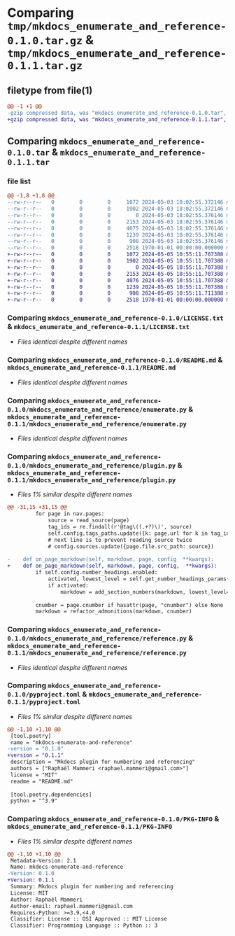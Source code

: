 # Comparing `tmp/mkdocs_enumerate_and_reference-0.1.0.tar.gz` & `tmp/mkdocs_enumerate_and_reference-0.1.1.tar.gz`

## filetype from file(1)

```diff
@@ -1 +1 @@
-gzip compressed data, was "mkdocs_enumerate_and_reference-0.1.0.tar", max compression
+gzip compressed data, was "mkdocs_enumerate_and_reference-0.1.1.tar", max compression
```

## Comparing `mkdocs_enumerate_and_reference-0.1.0.tar` & `mkdocs_enumerate_and_reference-0.1.1.tar`

### file list

```diff
@@ -1,8 +1,8 @@
--rw-r--r--   0        0        0     1072 2024-05-03 18:02:55.372146 mkdocs_enumerate_and_reference-0.1.0/LICENSE.txt
--rw-r--r--   0        0        0     1902 2024-05-03 18:02:55.372146 mkdocs_enumerate_and_reference-0.1.0/README.md
--rw-r--r--   0        0        0        0 2024-05-03 18:02:55.376146 mkdocs_enumerate_and_reference-0.1.0/mkdocs_enumerate_and_reference/__init__.py
--rw-r--r--   0        0        0     2153 2024-05-03 18:02:55.376146 mkdocs_enumerate_and_reference-0.1.0/mkdocs_enumerate_and_reference/enumerate.py
--rw-r--r--   0        0        0     4075 2024-05-03 18:02:55.376146 mkdocs_enumerate_and_reference-0.1.0/mkdocs_enumerate_and_reference/plugin.py
--rw-r--r--   0        0        0     1239 2024-05-03 18:02:55.376146 mkdocs_enumerate_and_reference-0.1.0/mkdocs_enumerate_and_reference/reference.py
--rw-r--r--   0        0        0      908 2024-05-03 18:02:55.376146 mkdocs_enumerate_and_reference-0.1.0/pyproject.toml
--rw-r--r--   0        0        0     2518 1970-01-01 00:00:00.000000 mkdocs_enumerate_and_reference-0.1.0/PKG-INFO
+-rw-r--r--   0        0        0     1072 2024-05-05 10:55:11.707388 mkdocs_enumerate_and_reference-0.1.1/LICENSE.txt
+-rw-r--r--   0        0        0     1902 2024-05-05 10:55:11.707388 mkdocs_enumerate_and_reference-0.1.1/README.md
+-rw-r--r--   0        0        0        0 2024-05-05 10:55:11.707388 mkdocs_enumerate_and_reference-0.1.1/mkdocs_enumerate_and_reference/__init__.py
+-rw-r--r--   0        0        0     2153 2024-05-05 10:55:11.707388 mkdocs_enumerate_and_reference-0.1.1/mkdocs_enumerate_and_reference/enumerate.py
+-rw-r--r--   0        0        0     4076 2024-05-05 10:55:11.707388 mkdocs_enumerate_and_reference-0.1.1/mkdocs_enumerate_and_reference/plugin.py
+-rw-r--r--   0        0        0     1239 2024-05-05 10:55:11.707388 mkdocs_enumerate_and_reference-0.1.1/mkdocs_enumerate_and_reference/reference.py
+-rw-r--r--   0        0        0      908 2024-05-05 10:55:11.711388 mkdocs_enumerate_and_reference-0.1.1/pyproject.toml
+-rw-r--r--   0        0        0     2518 1970-01-01 00:00:00.000000 mkdocs_enumerate_and_reference-0.1.1/PKG-INFO
```

### Comparing `mkdocs_enumerate_and_reference-0.1.0/LICENSE.txt` & `mkdocs_enumerate_and_reference-0.1.1/LICENSE.txt`

 * *Files identical despite different names*

### Comparing `mkdocs_enumerate_and_reference-0.1.0/README.md` & `mkdocs_enumerate_and_reference-0.1.1/README.md`

 * *Files identical despite different names*

### Comparing `mkdocs_enumerate_and_reference-0.1.0/mkdocs_enumerate_and_reference/enumerate.py` & `mkdocs_enumerate_and_reference-0.1.1/mkdocs_enumerate_and_reference/enumerate.py`

 * *Files identical despite different names*

### Comparing `mkdocs_enumerate_and_reference-0.1.0/mkdocs_enumerate_and_reference/plugin.py` & `mkdocs_enumerate_and_reference-0.1.1/mkdocs_enumerate_and_reference/plugin.py`

 * *Files 1% similar despite different names*

```diff
@@ -31,15 +31,15 @@
         for page in nav.pages:
             source = read_source(page)
             tag_ids = re.findall(r'@tag\((.+?)\)', source)
             self.config.tags_paths.update({k: page.url for k in tag_ids})
             # next line is to prevent reading source twice
             # config.sources.update({page.file.src_path: source})
     
-    def on_page_markdown(self, markdown, page, config  **kwargs):
+    def on_page_markdown(self, markdown, page, config,  **kwargs):
         if self.config.number_headings.enabled:
             activated, lowest_level = self.get_number_headings_params(page.meta)
             if activated:
                 markdown = add_section_numbers(markdown, lowest_level=lowest_level)
 
         cnumber = page.cnumber if hasattr(page, "cnumber") else None
         markdown = refactor_admonitions(markdown, cnumber)
```

### Comparing `mkdocs_enumerate_and_reference-0.1.0/mkdocs_enumerate_and_reference/reference.py` & `mkdocs_enumerate_and_reference-0.1.1/mkdocs_enumerate_and_reference/reference.py`

 * *Files identical despite different names*

### Comparing `mkdocs_enumerate_and_reference-0.1.0/pyproject.toml` & `mkdocs_enumerate_and_reference-0.1.1/pyproject.toml`

 * *Files 1% similar despite different names*

```diff
@@ -1,10 +1,10 @@
 [tool.poetry]
 name = "mkdocs-enumerate-and-reference"
-version = "0.1.0"
+version = "0.1.1"
 description = "Mkdocs plugin for numbering and referencing"
 authors = ["Raphaël Mammeri <raphael.mammeri@gmail.com>"]
 license = "MIT"
 readme = "README.md"
 
 [tool.poetry.dependencies]
 python = "^3.9"
```

### Comparing `mkdocs_enumerate_and_reference-0.1.0/PKG-INFO` & `mkdocs_enumerate_and_reference-0.1.1/PKG-INFO`

 * *Files 1% similar despite different names*

```diff
@@ -1,10 +1,10 @@
 Metadata-Version: 2.1
 Name: mkdocs-enumerate-and-reference
-Version: 0.1.0
+Version: 0.1.1
 Summary: Mkdocs plugin for numbering and referencing
 License: MIT
 Author: Raphaël Mammeri
 Author-email: raphael.mammeri@gmail.com
 Requires-Python: >=3.9,<4.0
 Classifier: License :: OSI Approved :: MIT License
 Classifier: Programming Language :: Python :: 3
```


